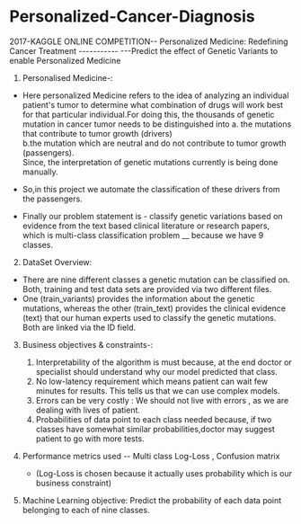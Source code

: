 # Personalized-Cancer-Diagnosis
2017-KAGGLE ONLINE COMPETITION--  Personalized Medicine: Redefining Cancer Treatment -----------
    ---Predict the effect of Genetic Variants to enable Personalized Medicine

1. Personalised Medicine-:
- Here personalized Medicine refers to the idea of analyzing an individual patient's tumor to determine what combination of drugs will work best for that particular individual.For doing this, the thousands of genetic mutation in cancer tumor needs to be distinguished into            a. the mutations that contribute to tumor growth (drivers)                                                        
      b.the mutation which are neutral and do not contribute to tumor growth (passengers).             
Since, the interpretation of genetic mutations currently is being done manually.
- So,in this project we automate the classification of these drivers from the passengers.

- Finally our problem statement is - classify genetic variations based on evidence from the text based clinical literature or research papers, which is multi-class classification problem __ because we have 9 classes.

2. DataSet Overview:
- There are nine different classes a genetic mutation can be classified on. Both, training and test data sets are provided via two different files. 
- One (train_variants) provides the information about the genetic mutations, whereas the other (train_text) provides the clinical evidence (text) that our human experts used to classify the genetic mutations. Both are linked via the ID field. 

3. Business objectives & constraints-:
   1. Interpretability of the algorithm is must because, at the end doctor or specialist should understand why our model predicted that      class.                 
   2. No low-latency requirement which means patient can wait few minutes for results. This tells us that we can use complex models.
   3. Errors can be very costly : We should not live with errors , as we are dealing with lives of patient.
   4. Probabilities of data point to each class needed because, if two classes have somewhat similar probabilities,doctor may suggest        patient to go with more tests.

4. Performance metrics used -- Multi class Log-Loss , Confusion matrix
   - (Log-Loss is chosen because it actually uses probability which is our business constraint)

5. Machine Learning objective: Predict the probability of each data point belonging to each of nine classes.
